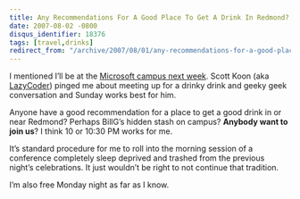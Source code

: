 ```yaml
---
title: Any Recommendations For A Good Place To Get A Drink In Redmond?
date: 2007-08-02 -0800
disqus_identifier: 18376
tags: [travel,drinks]
redirect_from: "/archive/2007/08/01/any-recommendations-for-a-good-place-to-get-a-drink.aspx/"
---
```


I mentioned I’ll be at the [Microsoft campus next
week](https://haacked.com/archive/2007/07/30/at-the-microsoft-campus-next-week-and-other-engagements.aspx "At the Microsoft Campus").
Scott Koon (aka
[LazyCoder](http://www.lazycoder.com/weblog/ "LazyCoder Blog")) pinged
me about meeting up for a drinky drink and geeky geek conversation and
Sunday works best for him.

Anyone have a good recommendation for a place to get a good drink in or
near Redmond? Perhaps BillG’s hidden stash on campus? **Anybody want to
join us**? I think 10 or 10:30 PM works for me.

It’s standard procedure for me to roll into the morning session of a
conference completely sleep deprived and trashed from the previous
night’s celebrations. It just wouldn’t be right to not continue that
tradition.

I’m also free Monday night as far as I know.

